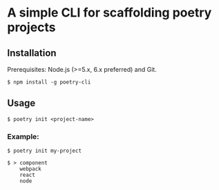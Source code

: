 # A simple CLI for scaffolding poetry projects 

## Installation

Prerequisites: Node.js (>=5.x, 6.x preferred) and Git.

```
$ npm install -g poetry-cli
```

## Usage

```
$ poetry init <project-name>
```

### Example:

```
$ poetry init my-project

$ > component
    webpack
    react
    node
```
